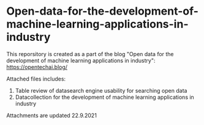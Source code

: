 # Open-data-for-the-development-of-machine-learning-applications-in-industry
This reporsitory is created as a part of the blog "Open data for the development of machine learning applications in industry":  https://opentechai.blog/


Attached files includes:

1. Table review of datasearch engine usability for searching open data
2. Datacollection for the development of machine learning applications in industry

Attachments are updated 22.9.2021
